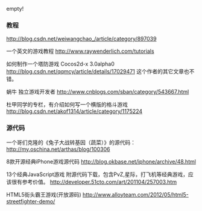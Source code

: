 empty!

### 教程
http://blog.csdn.net/weiwangchao_/article/category/897039


一个英文的游戏教程   http://www.raywenderlich.com/tutorials


如何制作一个塔防游戏 Cocos2d-x 3.0alpha0  http://blog.csdn.net/qqmcy/article/details/17029471    这个作者的其它文章也不错。

蜗牛 独立游戏开发者   http://www.cnblogs.com/sban/category/543667.html


杜甲同学的专栏，有介绍如何写一个横版的格斗游戏 http://blog.csdn.net/akof1314/article/category/1175224



### 源代码


一个哥们克隆的《兔子大战转基因（蔬菜）》的源代码：   http://my.oschina.net/arthas/blog/100306


8款开源经典iPhone游戏源代码 http://blog.okbase.net/iphone/archive/48.html

13个经典JavaScript游戏 附源代码下载，包含PvZ,星际，打飞机等经典游戏，应该很有参考价值。
http://developer.51cto.com/art/201104/257003.htm


HTML5街头霸王游戏(开放源码)  http://www.alloyteam.com/2012/05/html5-streetfighter-demo/
